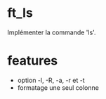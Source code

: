 # ft_ls
Implémenter la commande 'ls'.

# features
 * option -l, -R, -a, -r et -t
 * formatage une seul colonne
  
